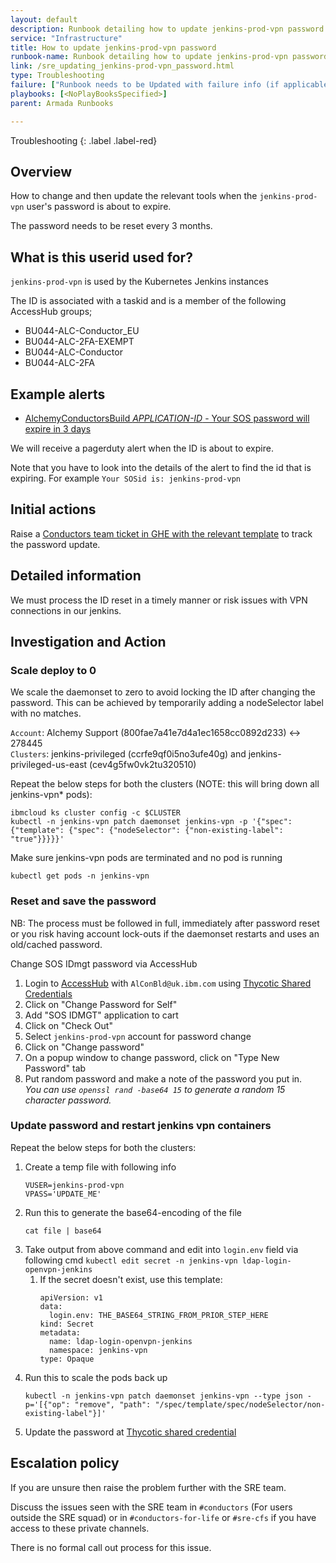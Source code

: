 ```yaml
---
layout: default
description: Runbook detailing how to update jenkins-prod-vpn password
service: "Infrastructure"
title: How to update jenkins-prod-vpn password
runbook-name: Runbook detailing how to update jenkins-prod-vpn password
link: /sre_updating_jenkins-prod-vpn_password.html
type: Troubleshooting
failure: ["Runbook needs to be Updated with failure info (if applicable)"]
playbooks: [<NoPlayBooksSpecified>]
parent: Armada Runbooks

---
```


Troubleshooting
{: .label .label-red}

## Overview

How to change and then update the relevant tools when the `jenkins-prod-vpn` user's password is about to expire.

The password needs to be reset every 3 months.

## What is this userid used for?

`jenkins-prod-vpn` is used by the Kubernetes Jenkins instances

The ID is associated with a taskid and is a member of the following AccessHub groups;
- BU044-ALC-Conductor_EU
- BU044-ALC-2FA-EXEMPT
- BU044-ALC-Conductor
- BU044-ALC-2FA

## Example alerts

- [AlchemyConductorsBuild *APPLICATION-ID* - Your SOS password will expire in 3 days](https://ibm.pagerduty.com/incidents/PRX80FL)

We will receive a pagerduty alert when the ID is about to expire.

Note that you have to look into the details of the alert to find the id that is expiring.
For example `Your SOSid is: jenkins-prod-vpn`

## Initial actions

Raise a [Conductors team ticket in GHE with the relevant template](https://github.ibm.com/alchemy-conductors/team/issues/new?assignees=&labels=interrupt&projects=&template=password_rotation_jenkins-prod-vpn.md&title=Users+with+password+expiry+approaching+or+locked+out+identified+-+jenkins-prod-vpn) to track the password update.

## Detailed information

We must process the ID reset in a timely manner or risk issues with VPN connections in our jenkins.

## Investigation and Action

### Scale deploy to 0

We scale the daemonset to zero to avoid locking the ID after changing the password. This can be achieved by temporarily adding a nodeSelector label with no matches.

`Account`: Alchemy Support (800fae7a41e7d4a1ec1658cc0892d233) <-> 278445 <br>
`Clusters`: jenkins-privileged (ccrfe9qf0i5no3ufe40g) and jenkins-privileged-us-east (cev4g5fw0vk2tu320510)

Repeat the below steps for both the clusters (NOTE: this will bring down all jenkins-vpn* pods):
```
ibmcloud ks cluster config -c $CLUSTER
kubectl -n jenkins-vpn patch daemonset jenkins-vpn -p '{"spec": {"template": {"spec": {"nodeSelector": {"non-existing-label": "true"}}}}}'
```

Make sure jenkins-vpn pods are terminated and no pod is running
```
kubectl get pods -n jenkins-vpn
```

### Reset and save the password

NB: The process must be followed in full, immediately after password reset or you risk having account lock-outs if the daemonset restarts and uses an old/cached password.

Change SOS IDmgt password via AccessHub
1. Login to [AccessHub](https://ibm-support.saviyntcloud.com/ECMv6/request/requestHome) with `AlConBld@uk.ibm.com` using [Thycotic Shared Credentials](https://pimconsole.sos.ibm.com/SecretServer/app#/secret/checkout/27710)
1. Click on "Change Password for Self"
1. Add "SOS IDMGT" application to cart
1. Click on "Check Out"
1. Select `jenkins-prod-vpn` account for password change
1. Click on "Change password"
1. On a popup window to change password, click on "Type New Password" tab
1. Put random password and make a note of the password you put in.  
   _You can use `openssl rand -base64 15` to generate a random 15 character password._

### Update password and restart jenkins vpn containers

Repeat the below steps for both the clusters:
   
1. Create a temp file with following info
   ```
   VUSER=jenkins-prod-vpn
   VPASS='UPDATE_ME'
   ```
1. Run this to generate the base64-encoding of the file
   ```
   cat file | base64
   ```
1. Take output from above command and edit into `login.env` field via following cmd `kubectl edit secret -n jenkins-vpn ldap-login-openvpn-jenkins`
   1. If the secret doesn't exist, use this template:
      ```
      apiVersion: v1
      data:
        login.env: THE_BASE64_STRING_FROM_PRIOR_STEP_HERE
      kind: Secret
      metadata:
        name: ldap-login-openvpn-jenkins
        namespace: jenkins-vpn
      type: Opaque
      ```
1. Run this to scale the pods back up
   ```
   kubectl -n jenkins-vpn patch daemonset jenkins-vpn --type json -p='[{"op": "remove", "path": "/spec/template/spec/nodeSelector/non-existing-label"}]'
   ```
1. Update the password at [Thycotic shared credential](https://pimconsole.sos.ibm.com/SecretServer/app/#/secret/80293/general)

## Escalation policy

If you are unsure then raise the problem further with the SRE team.

Discuss the issues seen with the SRE team in `#conductors` (For users outside the SRE squad) or in `#conductors-for-life` or `#sre-cfs` if you have access to these private channels.

There is no formal call out process for this issue.
